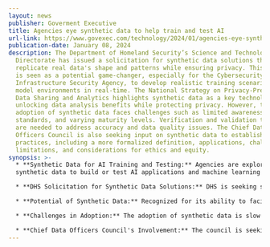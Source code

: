 ```yaml
---
layout: news
publisher: Goverment Executive
title: Agencies eye synthetic data to help train and test AI
url-link: https://www.govexec.com/technology/2024/01/agencies-eye-synthetic-data-help-train-and-test-ai/393150/
publication-date: January 08, 2024
description: The Department of Homeland Security’s Science and Technology
  Directorate has issued a solicitation for synthetic data solutions that can
  replicate real data's shape and patterns while ensuring privacy. This approach
  is seen as a potential game-changer, especially for the Cybersecurity and
  Infrastructure Security Agency, to develop realistic training scenarios and
  model environments in real-time. The National Strategy on Privacy-Preserving
  Data Sharing and Analytics highlights synthetic data as a key technology for
  unlocking data analysis benefits while protecting privacy. However, the
  adoption of synthetic data faces challenges such as limited awareness, lack of
  standards, and varying maturity levels. Verification and validation techniques
  are needed to address accuracy and data quality issues. The Chief Data
  Officers Council is also seeking input on synthetic data to establish best
  practices, including a more formalized definition, applications, challenges,
  limitations, and considerations for ethics and equity.
synopsis: >-
  * **Synthetic Data for AI Training and Testing:** Agencies are exploring
  synthetic data to build or test AI applications and machine learning models.

  * **DHS Solicitation for Synthetic Data Solutions:** DHS is seeking solutions to generate synthetic data that mirrors real data while protecting privacy, crucial for training machine learning models where real-world data is unavailable or poses risks.

  * **Potential of Synthetic Data:** Recognized for its ability to facilitate realistic training scenarios and model environments, synthetic data is seen as a significant asset for agencies like CISA.

  * **Challenges in Adoption:** The adoption of synthetic data is slow due to limited awareness, lack of standards, and varying maturity levels. There's a need for research on verification and validation techniques to ensure data accuracy and quality.

  * **Chief Data Officers Council's Involvement:** The council is seeking input to establish best practices for synthetic data generation, including its definition, applications, challenges, limitations, and ethical considerations.
---
```

